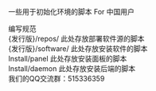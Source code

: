 
一些用于初始化环境的脚本 For 中国用户

编写规范  
{发行版}/repos/ 此处存放部署软件源的脚本  
{发行版}/software/ 此处存放安装软件的脚本  
Install/panel 此处存放安装面板的脚本  
Install/daemon 此处存放安装后端的脚本  
我们的QQ交流群：515336359
